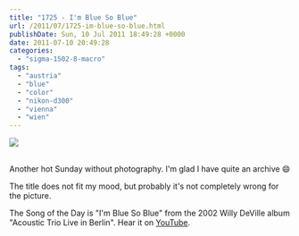 ```yaml
---
title: "1725 - I'm Blue So Blue"
url: /2011/07/1725-im-blue-so-blue.html
publishDate: Sun, 10 Jul 2011 18:49:28 +0000
date: 2011-07-10 20:49:28
categories: 
  - "sigma-1502-8-macro"
tags: 
  - "austria"
  - "blue"
  - "color"
  - "nikon-d300"
  - "vienna"
  - "wien"
---
```

<div class="container">
<div class="center"><a target="_blank" href="https://d25zfm9zpd7gm5.cloudfront.net/1200x1200/2009/20090901_083255_ps.jpg"><img src="https://d25zfm9zpd7gm5.cloudfront.net/0600x0600/2009/20090901_083255_ps.jpg" /></a></div>
</div>
<br />

Another hot Sunday without photography. I'm glad I have quite an archive 😄

 The title does not fit my mood, but probably it's not completely wrong for the picture.

The Song of the Day is "I'm Blue So Blue" from the 2002 Willy DeVille album "Acoustic Trio Live in Berlin". Hear it on <a href="http://www.youtube.com/watch?v=HNYIsEKZtag" target="_blank">YouTube</a>.
